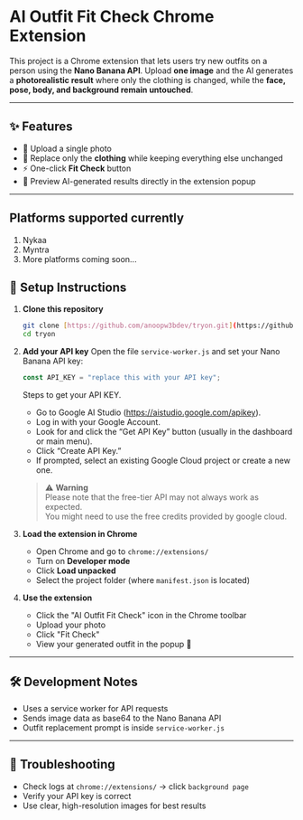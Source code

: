 # AI Outfit Fit Check Chrome Extension

This project is a Chrome extension that lets users try new outfits on a person using the **Nano Banana API**. Upload **one image** and the AI generates a **photorealistic result** where only the clothing is changed, while the **face, pose, body, and background remain untouched**.

---

## ✨ Features

- 📸 Upload a single photo
- 👕 Replace only the **clothing** while keeping everything else unchanged
- ⚡ One-click **Fit Check** button
- 👀 Preview AI-generated results directly in the extension popup

---

## Platforms supported currently

1. Nykaa
2. Myntra
3. More platforms coming soon...

## 🚀 Setup Instructions

1.  **Clone this repository**

    ```bash
    git clone [https://github.com/anoopw3bdev/tryon.git](https://github.com/anoopw3bdev/tryon.git)
    cd tryon
    ```

2.  **Add your API key**
    Open the file `service-worker.js` and set your Nano Banana API key:

    ```js
    const API_KEY = "replace this with your API key";
    
    ```
    Steps to get your API KEY.

    - Go to Google AI Studio (https://aistudio.google.com/apikey).
    - Log in with your Google Account.
    - Look for and click the “Get API Key” button (usually in the dashboard or main menu).
    - Click “Create API Key.”
    - If prompted, select an existing Google Cloud project or create a new one.

    > ⚠️ **Warning**  
    > Please note that the free-tier API may not always work as expected.  
    > You might need to use the free credits provided by google cloud.


4.  **Load the extension in Chrome**

    - Open Chrome and go to `chrome://extensions/`
    - Turn on **Developer mode**
    - Click **Load unpacked**
    - Select the project folder (where `manifest.json` is located)

5.  **Use the extension**
    - Click the "AI Outfit Fit Check" icon in the Chrome toolbar
    - Upload your photo
    - Click "Fit Check"
    - View your generated outfit in the popup 🎉

---

## 🛠 Development Notes

- Uses a service worker for API requests
- Sends image data as base64 to the Nano Banana API
- Outfit replacement prompt is inside `service-worker.js`

---

## 🐞 Troubleshooting

- Check logs at `chrome://extensions/` → click `background page`
- Verify your API key is correct
- Use clear, high-resolution images for best results
